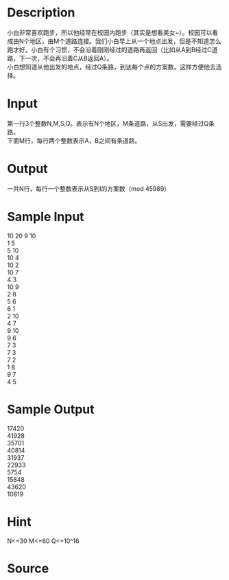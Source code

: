 
# Description

<div class="content"><p>小白非常喜欢跑步，所以他经常在校园内跑步（其实是想看美女~）。校园可以看成由N个地区，由M个道路连接。我们小白早上从一个地点出发，但是不知道怎么跑才好。小白有个习惯，不会沿着刚刚经过的道路再返回（比如从A到B经过C道路，下一次，不会再沿着C从B返回A）。<br/>
小白想知道从他出发的地点，经过Q条路，到达每个点的方案数。这样方便他去选择。</p></div>

# Input

<div class="content"><p>第一行3个整数N,M,S,Q。表示有N个地区，M条道路，从S出发，需要经过Q条路。<br/>
下面M行，每行两个整数表示A，B之间有条道路。</p></div>

# Output

<div class="content"><p>一共N行，每行一个整数表示从S到I的方案数（mod 45989）</p></div>

# Sample Input

<div class="content"><span class="sampledata">10 20 9 10<br/>
1 5<br/>
5 10<br/>
10 4<br/>
10 2<br/>
10 7<br/>
4 3<br/>
10 9<br/>
2 8<br/>
5 6<br/>
6 1<br/>
2 10<br/>
4 7<br/>
9 10<br/>
9 6<br/>
7 3<br/>
7 3<br/>
7 2<br/>
1 8<br/>
9 7<br/>
4 5</span></div>

# Sample Output

<div class="content"><span class="sampledata">17420<br/>
41928<br/>
35701<br/>
40814<br/>
31937<br/>
22933<br/>
5754<br/>
15848<br/>
43620<br/>
10819<br/>
</span></div>

# Hint

<div class="content"><p></p><p>N&lt;=30 M&lt;=60 Q&lt;=10^16</p><p></p></div>

# Source

<div class="content"><p><a href="problemset.php?search="></a></p></div>

